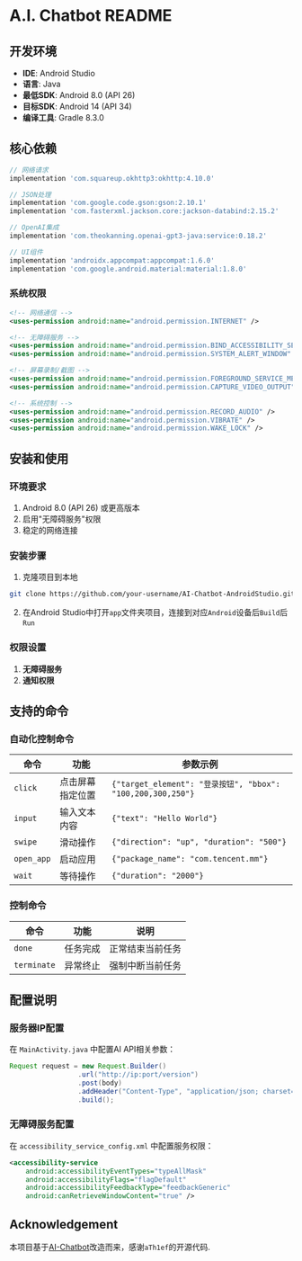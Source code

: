 # A.I. Chatbot README

## 开发环境
- **IDE**: Android Studio
- **语言**: Java
- **最低SDK**: Android 8.0 (API 26)
- **目标SDK**: Android 14 (API 34)
- **编译工具**: Gradle 8.3.0

## 核心依赖
```gradle
// 网络请求
implementation 'com.squareup.okhttp3:okhttp:4.10.0'

// JSON处理
implementation 'com.google.code.gson:gson:2.10.1'
implementation 'com.fasterxml.jackson.core:jackson-databind:2.15.2'

// OpenAI集成
implementation 'com.theokanning.openai-gpt3-java:service:0.18.2'

// UI组件
implementation 'androidx.appcompat:appcompat:1.6.0'
implementation 'com.google.android.material:material:1.8.0'
```

### 系统权限
```xml
<!-- 网络通信 -->
<uses-permission android:name="android.permission.INTERNET" />

<!-- 无障碍服务 -->
<uses-permission android:name="android.permission.BIND_ACCESSIBILITY_SERVICE" />
<uses-permission android:name="android.permission.SYSTEM_ALERT_WINDOW" />

<!-- 屏幕录制/截图 -->
<uses-permission android:name="android.permission.FOREGROUND_SERVICE_MEDIA_PROJECTION" />
<uses-permission android:name="android.permission.CAPTURE_VIDEO_OUTPUT" />

<!-- 系统控制 -->
<uses-permission android:name="android.permission.RECORD_AUDIO" />
<uses-permission android:name="android.permission.VIBRATE" />
<uses-permission android:name="android.permission.WAKE_LOCK" />
```

## 安装和使用

### 环境要求
1. Android 8.0 (API 26) 或更高版本
2. 启用"无障碍服务"权限
3. 稳定的网络连接

### 安装步骤
1. 克隆项目到本地
```bash
git clone https://github.com/your-username/AI-Chatbot-AndroidStudio.git
```

2. 在Android Studio中打开`app`文件夹项目，连接到对应`Android`设备后`Build`后`Run`

### 权限设置
1. **无障碍服务**
2. **通知权限**

## 支持的命令

### 自动化控制命令
| 命令 | 功能 | 参数示例 |
|------|------|----------|
| `click` | 点击屏幕指定位置 | `{"target_element": "登录按钮", "bbox": "100,200,300,250"}` |
| `input` | 输入文本内容 | `{"text": "Hello World"}` |
| `swipe` | 滑动操作 | `{"direction": "up", "duration": "500"}` |
| `open_app` | 启动应用 | `{"package_name": "com.tencent.mm"}` |
| `wait` | 等待操作 | `{"duration": "2000"}` |

### 控制命令
| 命令 | 功能 | 说明 |
|------|------|------|
| `done` | 任务完成 | 正常结束当前任务 |
| `terminate` | 异常终止 | 强制中断当前任务 |

## 配置说明

### 服务器IP配置
在 `MainActivity.java` 中配置AI API相关参数：
```java
Request request = new Request.Builder()
                 .url("http://ip:port/version")
                 .post(body)
                 .addHeader("Content-Type", "application/json; charset=utf-8")
                 .build();
```

### 无障碍服务配置
在 `accessibility_service_config.xml` 中配置服务权限：
```xml
<accessibility-service
    android:accessibilityEventTypes="typeAllMask"
    android:accessibilityFlags="flagDefault"
    android:accessibilityFeedbackType="feedbackGeneric"
    android:canRetrieveWindowContent="true" />
```

## Acknowledgement

本项目基于[AI-Chatbot](https://github.com/aTh1ef/AI-Chatbot-AndroidStudio.git)改造而来，感谢`aTh1ef`的开源代码.
